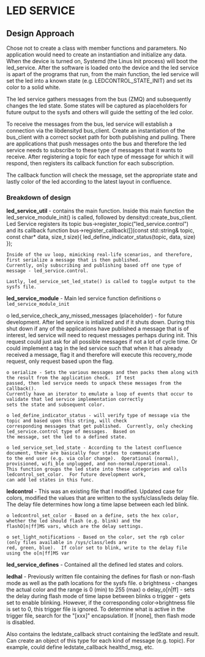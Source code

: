 # LED SERVICE

## Design Approach

Chose not to create a class with member functions and parameters.  No application would need to create an instantiation and 
initialize any data.  When the device is turned on, Systemd (the Linus Init process) will boot the led_service.  After the 
software is loaded onto the device and the led service is apart of the programs that run, from the main function, the led 
service will set the led into a known state (e.g. LEDCONTROL_STATE_INIT) and set its color to a solid white.  

The led service gathers messages from the bus (ZMQ) and subsequently changes the led state.  Some states will be captured 
as placeholders for future output to the sysfs and others will guide the setting of the led color.

To receive the messages from the bus, led service will establish a connection via the libdensityd bus_client.  Create
an instantiation of the bus_client with a correct socket path for both publishing and pulling.  There are applications 
that push messages onto the bus and therefore the led service needs to subscribe to these type of messages that it wants
to receive.  After registering a topic for each type of message for which it will respond, then registers its callback
function for each subscription.  

The callback function will check the message, set the appropriate state and lastly color of the led according to the latest
layout in confluence.

### Breakdown of design
**led_service_util** - contains the main function.
  Inside this main function the led_service_module_init() is called, followed by densityd::create_bus_client.  Led Service
  registers its topic bus->register_topic("led_service.control") and its callback function 
    bus->register_callback([](const std::string& topic, const char* data, size_t size){
                led_define_indicator_status(topic, data, size)
    });
    
    Inside of the uv loop, mimicking real-life scenarios, and therefore, first serialize a message that is then published.
    Currently, only subscribing and publishing based off one type of message - led_service.control.  
    
    Lastly, led_service_set_led_state() is called to toggle output to the sysfs file.
    
 **led_service_module** - Main led service function definitions
  o `led_service_module_init`
  
  o led_service_check_any_missed_messages (placeholder) - for future development.  After led service is intialized and 
    if it shuts down.  During this shut down if any of the applications have published a message that is of interest,
    led service will need to request messages perhaps during init.  This request could just ask for all possible messages
    if not a lot of cycle time.  Or could implement a tag in the led service such that when it has already received a 
    message, flag it and therefore will execute this recovery_mode request, only request based upon the flag.
    
    o serialize - Sets the various messages and then packs them along with the result from the application check.  If test
    passed, then led service needs to unpack these messages from the callback().  
    Currently have an iterator to emulate a loop of events that occur to validate that led service implementation correctly
    sets the state and subsequent color.
    
    o led_define_indicator_status - will verify type of message via the topic and based upon this string, will check
    corresponding messages that get published.  Currently, only checking led_service.control type of messages.  Based on
    the message, set the led to a defined state.
    
    o led_service_set_led_state - According to the latest confluence document, there are basically four states to communicate
    to the end user (e.g. via color change).  Operational (normal), provisioned, wifi_ble unplugged, and non-normal/operational.
    This function groups the led state into these categories and calls ledcontrol_set_color.  For future development work, 
    can add led states in this func.
    
  **ledcontrol** - This was an existing file that I modified.  Updated case for colors, modified the values that are written
  to the sysfs/class/leds delay file.  The delay file determines how long a time lapse between each led blink.
  
    o ledcontrol_set_color - Based on a define, sets the hex color, whether the led should flash (e.g. blink) and the
    flashO[n|ff]MS vars, which are the delay settings.
    
    o set_light_notifications - Based on the color, set the rgb color (only files available in /sys/class/leds are 
    red, green, blue).  If color set to blink, write to the delay file using the o[n|ff]MS var
    
 **led_service_defines** - Contained all the defined led states and colors.
 
 **ledhal** - Previously written file containing the defines for flash or non-flash mode as well as the path locations for
 the sysfs file.
  o brightness - changes the actual color and the range is 0 (min) to 255 (max)
  o delay_o[n|ff] - sets the delay during flash mode of time lapse between blinks
  o trigger - gets set to enable blinking.  However, if the corresponding color->brightness file is set to 0, this trigger
  file is ignored.  To determine what is active in the trigger file, search for the "[xxx]" encapsulation.  If [none], then
  flash mode is disabled.
  
  Also contains the ledstate_callback struct containing the ledState and result.  Can create an object of this type for each
  kind of message (e.g. topic).  For example, could define ledstate_callback healthd_msg, etc.
